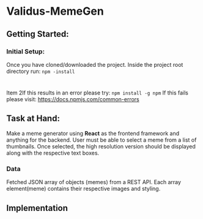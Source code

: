 # Validus-MemeGen
## Getting Started:
### Initial Setup:
Once you have cloned/downloaded the project. Inside the project root directory run:
`npm -install`  
# 
Item 2If this results in an error please try:
`npm install -g npm`
If this fails please visit:
https://docs.npmjs.com/common-errors

## Task at Hand:
Make a meme generator using **React** as the frontend framework and anything for the backend.
User must be able to select a meme from a list of thumbnails.
Once selected, the high resolution version should be displayed along with the respective text boxes.

### Data
Fetched JSON array of objects (memes) from a REST API.
Each array element(meme) contains their respective images and styling.  


## Implementation  
